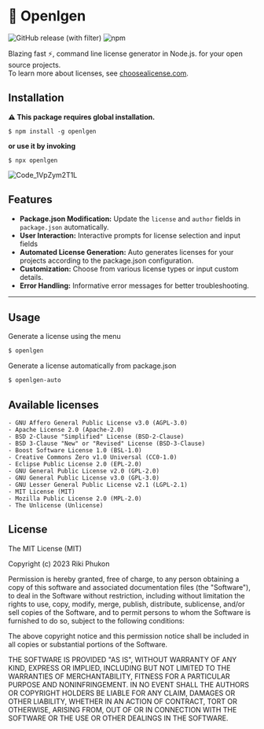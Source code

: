 # 🔑 Openlgen
![GitHub release (with filter)](https://img.shields.io/github/v/release/phukon/openlgen)
![npm](https://img.shields.io/npm/dt/openlgen)


Blazing fast ⚡, command line license generator in Node.js. for your open source projects.<br/>
To learn more about licenses, see [choosealicense.com](choosealicense.com).

## Installation
**⚠ This package requires global installation.**
```
$ npm install -g openlgen
```
**or use it by invoking**
```
$ npx openlgen
```

![Code_1VpZym2T1L](https://github.com/phukon/openlgen/assets/60285613/03842a17-b5b1-4439-b038-50440ff73532)


## Features

- **Package.json Modification:** Update the `license` and `author` fields in `package.json` automatically.
- **User Interaction:** Interactive prompts for license selection and input fields
- **Automated License Generation:** Auto generates licenses for your projects according to the package.json configuration.
- **Customization:** Choose from various license types or input custom details.
- **Error Handling:** Informative error messages for better troubleshooting.

----------

Usage
--------------


Generate a license using the menu
```bash
$ openlgen
```

Generate a license automatically from package.json

```bash
$ openlgen-auto
```


Available licenses
--------------
```
- GNU Affero General Public License v3.0 (AGPL-3.0)
- Apache License 2.0 (Apache-2.0)
- BSD 2-Clause "Simplified" License (BSD-2-Clause)
- BSD 3-Clause "New" or "Revised" License (BSD-3-Clause)
- Boost Software License 1.0 (BSL-1.0)
- Creative Commons Zero v1.0 Universal (CC0-1.0)
- Eclipse Public License 2.0 (EPL-2.0)
- GNU General Public License v2.0 (GPL-2.0)
- GNU General Public License v3.0 (GPL-3.0)
- GNU Lesser General Public License v2.1 (LGPL-2.1)
- MIT License (MIT)
- Mozilla Public License 2.0 (MPL-2.0)
- The Unlicense (Unlicense)
```

License
--------------

The MIT License (MIT)

Copyright (c) 2023 Riki Phukon

Permission is hereby granted, free of charge, to any person obtaining a copy
of this software and associated documentation files (the "Software"), to deal
in the Software without restriction, including without limitation the rights
to use, copy, modify, merge, publish, distribute, sublicense, and/or sell
copies of the Software, and to permit persons to whom the Software is
furnished to do so, subject to the following conditions:

The above copyright notice and this permission notice shall be included in all
copies or substantial portions of the Software.

THE SOFTWARE IS PROVIDED "AS IS", WITHOUT WARRANTY OF ANY KIND, EXPRESS OR
IMPLIED, INCLUDING BUT NOT LIMITED TO THE WARRANTIES OF MERCHANTABILITY,
FITNESS FOR A PARTICULAR PURPOSE AND NONINFRINGEMENT. IN NO EVENT SHALL THE
AUTHORS OR COPYRIGHT HOLDERS BE LIABLE FOR ANY CLAIM, DAMAGES OR OTHER
LIABILITY, WHETHER IN AN ACTION OF CONTRACT, TORT OR OTHERWISE, ARISING FROM,
OUT OF OR IN CONNECTION WITH THE SOFTWARE OR THE USE OR OTHER DEALINGS IN THE
SOFTWARE.
